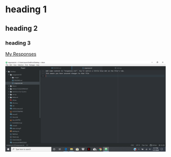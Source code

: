 # heading 1
## heading 2
### heading 3

[My Responses](./responses.txt)

![My Screenshot](./images/Screenshot-A02.png)
